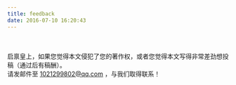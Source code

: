 ```yaml
---
title: feedback
date: 2016-07-10 16:20:43
---
```


<br><br>启禀皇上，如果您觉得本文侵犯了您的著作权，或者您觉得本文写得非常差劲想投稿（通过后有稿酬）。
<br>请发邮件至 1021299802@qq.com ，与我们取得联系！<br><br><br><br>
<br><br><br><br>